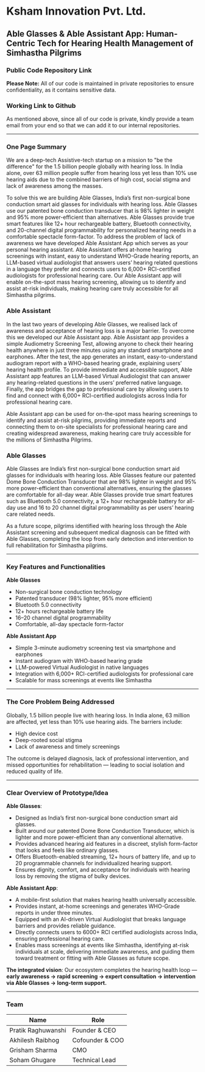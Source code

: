 # Ksham Innovation Pvt. Ltd.

## Able Glasses & Able Assistant App: Human-Centric Tech for Hearing Health Management of Simhastha Pilgrims

### Public Code Repository Link

**Please Note:** All of our code is maintained in private repositories to ensure confidentiality, as it contains sensitive data.

### Working Link to Github

As mentioned above, since all of our code is private, kindly provide a team email from your end so that we can add it to our internal repositories.

---

### One Page Summary

We are a deep-tech Assistive-tech startup on a mission to "be the difference" for the 1.5 billion people globally with hearing loss. In India alone, over 63 million people suffer from hearing loss yet less than 10% use hearing aids due to the combined barriers of high cost, social stigma and lack of awareness among the masses. <br /> 

To solve this we are building Able Glasses, India’s first non-surgical bone conduction smart aid glasses for individuals with hearing loss. Able Glasses use our patented bone conduction transducer that is 98% lighter in weight and 95% more power-efficient than alternatives. Able Glasses provide true smart features like 12+ hour rechargeable battery, Bluetooth connectivity, and 20-channel digital programmability for personalized hearing needs in a comfortable spectacle form-factor. To address the problem of lack of awareness we have developed Able Assistant App which serves as your personal hearing assistant. Able Assistant offers at-home hearing screenings with instant, easy to understand WHO-Grade hearing reports, an LLM-based virtual audiologist that answers users’ hearing related questions in a language they prefer and connects users to 6,000+ RCI-certified audiologists for professional hearing care. Our Able Assistant app will enable on-the-spot mass hearing screening, allowing us to identify and assist at-risk individuals, making hearing care truly accessible for all Simhastha pilgrims. 

### Able Assistant 
In the last two years of developing Able Glasses, we realised lack of awareness and acceptance of hearing loss is a major barrier. To overcome this we developed our Able Assistant app. Able Assistant app provides a simple Audiometry Screening Test, allowing anyone to check their hearing health anywhere in just three minutes using any standard smartphone and earphones. After the test, the app generates an instant, easy-to-understand audiogram report with a WHO-based hearing grade, explaining users’ hearing health profile. To provide immediate and accessible support, Able Assistant app features an LLM-based Virtual Audiologist that can answer any hearing-related questions in the users’ preferred native language. Finally, the app bridges the gap to professional care by allowing users to find and connect with 6,000+ RCI-certified audiologists across India for professional hearing care. <br /> 

Able Assistant app can be used for on-the-spot mass hearing screenings to identify and assist at-risk pilgrims, providing immediate reports and connecting them to on-site specialists for professional hearing care and creating widespread awareness, making hearing care truly accessible for the millions of Simhastha Pilgrims. 

### Able Glasses 

Able Glasses are India’s first non-surgical bone conduction smart aid glasses for individuals with hearing loss. Able Glasses feature our patented Dome Bone Conduction Transducer that are 98% lighter in weight and 95% more power-efficient than conventional alternatives, ensuring the glasses are comfortable for all-day wear. Able Glasses provide true smart features such as Bluetooth 5.0 connectivity, a 12+ hour rechargeable battery for all-day use and 16 to 20 channel digital programmability as per users’ hearing care related needs. <br /> 

As a future scope, pilgrims identified with hearing loss through the Able Assistant screening and subsequent medical diagnosis can be fitted with Able Glasses, completing the loop from early detection and intervention to full rehabilitation for Simhastha pilgrims.

---

### Key Features and Functionalities

**Able Glasses**

* Non-surgical bone conduction technology
* Patented transducer (98% lighter, 95% more efficient)
* Bluetooth 5.0 connectivity
* 12+ hours rechargeable battery life
* 16–20 channel digital programmability
* Comfortable, all-day spectacle form-factor

**Able Assistant App**

* Simple 3-minute audiometry screening test via smartphone and earphones
* Instant audiogram with WHO-based hearing grade
* LLM-powered Virtual Audiologist in native languages
* Integration with 6,000+ RCI-certified audiologists for professional care
* Scalable for mass screenings at events like Simhastha

---

### The Core Problem Being Addressed

Globally, 1.5 billion people live with hearing loss. In India alone, 63 million are affected, yet less than 10% use hearing aids. The barriers include:

* High device cost
* Deep-rooted social stigma
* Lack of awareness and timely screenings

The outcome is delayed diagnosis, lack of professional intervention, and missed opportunities for rehabilitation — leading to social isolation and reduced quality of life.

---

### Clear Overview of Prototype/Idea

**Able Glasses**:

* Designed as India’s first non-surgical bone conduction smart aid glasses.
* Built around our patented Dome Bone Conduction Transducer, which is lighter and more power-efficient than any conventional alternative.
* Provides advanced hearing aid features in a discreet, stylish form-factor that looks and feels like ordinary glasses.
* Offers Bluetooth-enabled streaming, 12+ hours of battery life, and up to 20 programmable channels for individualized hearing support.
* Ensures dignity, comfort, and acceptance for individuals with hearing loss by removing the stigma of bulky devices.

**Able Assistant App**:

* A mobile-first solution that makes hearing health universally accessible.
* Provides instant, at-home screenings and generates WHO-Grade reports in under three minutes.
* Equipped with an AI-driven Virtual Audiologist that breaks language barriers and provides reliable guidance.
* Directly connects users to 6000+ RCI certified audiologists across India, ensuring professional hearing care.
* Enables mass screenings at events like Simhastha, identifying at-risk individuals at scale, delivering immediate awareness, and guiding them toward treatment or fitting with Able Glasses as future scope.

**The integrated vision**: Our ecosystem completes the hearing health loop — **early awareness → rapid screening → expert consultation → intervention via Able Glasses → long-term support.** 

---

### Team

| Name               | Role            |
| ------------------ | --------------- |
| Pratik Raghuwanshi | Founder & CEO   |
| Akhilesh Raibhog   | Cofounder & COO |
| Grisham Sharma     | CMO             |
| Soham Ghugare      | Technical Lead  |
